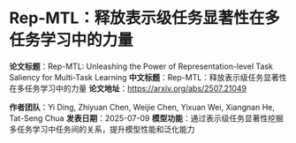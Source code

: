 # Rep-MTL：释放表示级任务显著性在多任务学习中的力量

**论文标题**：Rep-MTL: Unleashing the Power of Representation-level Task Saliency for Multi-Task Learning
**中文标题**：Rep-MTL：释放表示级任务显著性在多任务学习中的力量
**论文地址**：https://arxiv.org/abs/2507.21049

**作者团队**：Yi Ding, Zhiyuan Chen, Weijie Chen, Yixuan Wei, Xiangnan He, Tat-Seng Chua
**发表日期**：2025-07-09
**模型功能**：通过表示级任务显著性挖掘多任务学习中任务间的关系，提升模型性能和泛化能力

